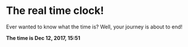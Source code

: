 # The real time clock!

Ever wanted to know what the time is? Well, your journey is about to end!

**The time is Dec 12, 2017, 15:51**